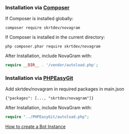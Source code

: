 ### Installation via [Composer](https://getcomposer.org)
If Composer is installed globally:
```
composer require skrtdev/novagram
```

If Composer is installed in the current directory:
```
php composer.phar require skrtdev/novagram
```

After Installation, include NovaGram with:
```php
require __DIR__ . '/vendor/autoload.php';
```

### Installation via [PHPEasyGit](https://easygit.ga)
Add skrtdev/novagram in required packages in main.json
```
{"packages": [..., "skrtdev/novagram"]}
```

After Installation, include NovaGram with:
```php
require "../PHPEasyGit/autoload.php";
```

[How to create a Bot Instance](construct.md)
